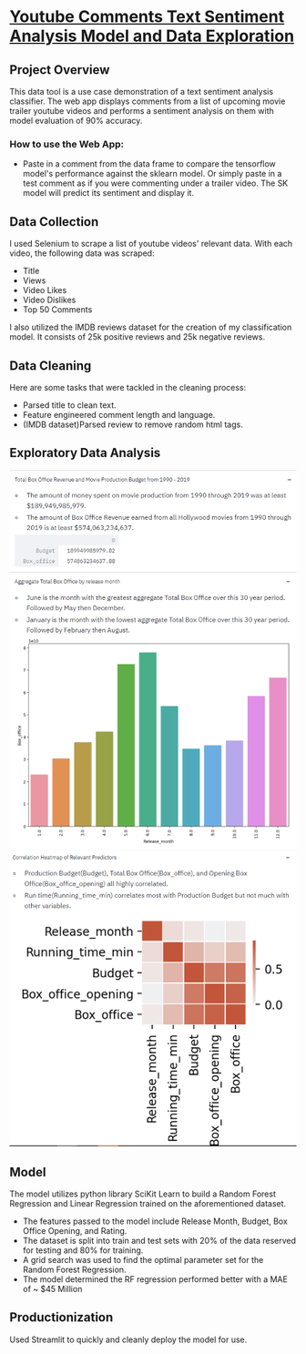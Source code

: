 # [Youtube Comments Text Sentiment Analysis Model and Data Exploration](https://yt-comment-sentiment-analysis.herokuapp.com/)
## Project Overview
This data tool is a use case demonstration of a text sentiment analysis classifier. The web app displays comments from a list of upcoming movie trailer youtube videos and performs a sentiment analysis on them with model evaluation of 90% accuracy. 

### How to use the Web App:
* Paste in a comment from the data frame to compare the tensorflow model's performance against the sklearn model. Or simply paste in a test comment as if you were commenting under a trailer video. The SK model will predict its sentiment and display it.

## Data Collection
I used Selenium to scrape a list of youtube videos' relevant data. With each video, the following data was scraped:
* Title
* Views
* Video Likes
* Video Dislikes
* Top 50 Comments

I also utilized the IMDB reviews dataset for the creation of my classification model. It consists of 25k positive reviews and 25k negative reviews.

## Data Cleaning
Here are some tasks that were tackled in the cleaning process:
* Parsed title to clean text.
* Feature engineered comment length and language.
* (IMDB dataset)Parsed review to remove random html tags.

## Exploratory Data Analysis
![alt text](https://github.com/danteairdharris/BoxOfficeDS/blob/master/totalbudget.png)
![alt text](https://github.com/danteairdharris/BoxOfficeDS/blob/master/releasemonth.png)
![alt text](https://github.com/danteairdharris/BoxOfficeDS/blob/master/heatmap.png)

## Model
The model utilizes python library SciKit Learn to build a Random Forest Regression and Linear Regression trained on the aforementioned dataset.
* The features passed to the model include Release Month, Budget, Box Office Opening, and Rating. 
* The dataset is split into train and test sets with 20% of the data reserved for testing and 80% for training. 
* A grid search was used to find the optimal parameter set for the Random Forest Regression.
* The model determined the RF regression performed better with a MAE of ~ $45 Million

## Productionization
Used Streamlit to quickly and cleanly deploy the model for use.

